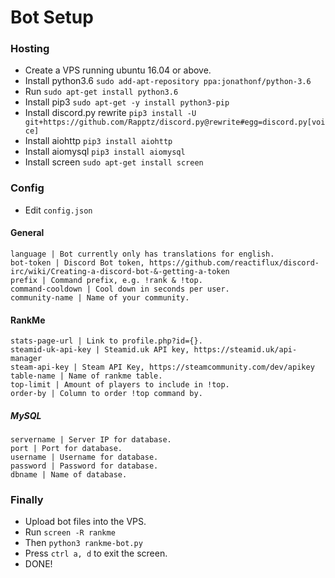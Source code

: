 # Bot Setup
### Hosting
- Create a VPS running ubuntu 16.04 or above.
- Install python3.6 ``sudo add-apt-repository ppa:jonathonf/python-3.6``
- Run ``sudo apt-get install python3.6``
- Install pip3 ``sudo apt-get -y install python3-pip``
- Install discord.py rewrite ``pip3 install -U git+https://github.com/Rapptz/discord.py@rewrite#egg=discord.py[voice]``
- Install aiohttp ``pip3 install aiohttp``
- Install aiomysql ``pip3 install aiomysql``
- Install screen ``sudo apt-get install screen``

### Config
- Edit ``config.json``

#### General
```
language | Bot currently only has translations for english.
bot-token | Discord Bot token, https://github.com/reactiflux/discord-irc/wiki/Creating-a-discord-bot-&-getting-a-token
prefix | Command prefix, e.g. !rank & !top.
command-cooldown | Cool down in seconds per user.
community-name | Name of your community.
```

#### RankMe
```
stats-page-url | Link to profile.php?id={}.
steamid-uk-api-key | Steamid.uk API key, https://steamid.uk/api-manager
steam-api-key | Steam API Key, https://steamcommunity.com/dev/apikey
table-name | Name of rankme table.
top-limit | Amount of players to include in !top.
order-by | Column to order !top command by.
```
##### MySQL
```
servername | Server IP for database.
port | Port for database.
username | Username for database.
password | Password for database.
dbname | Name of database.
```

### Finally
- Upload bot files into the VPS.
- Run ``screen -R rankme``
- Then ``python3 rankme-bot.py``
- Press ``ctrl a, d`` to exit the screen.
- DONE!
